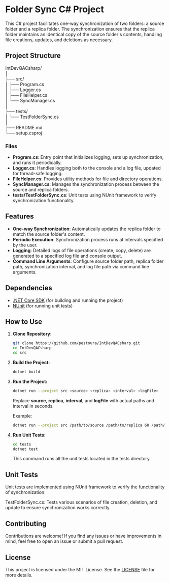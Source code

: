 # Folder Sync C# Project

This C# project facilitates one-way synchronization of two folders: a source folder and a replica folder. The synchronization ensures that the replica folder maintains an identical copy of the source folder's contents, handling file creations, updates, and deletions as necessary.

## Project Structure

IntDevQACsharp/  
│  
├── src/  
│ ├── Program.cs  
│ ├── Logger.cs  
│ ├── FileHelper.cs  
│ └── SyncManager.cs  
│  
├── tests/  
│ └── TestFolderSync.cs  
│  
├── README.md  
└── setup.csproj  

### Files

- **Program.cs**: Entry point that initializes logging, sets up synchronization, and runs it periodically.
- **Logger.cs**: Handles logging both to the console and a log file, updated for thread-safe logging.
- **FileHelper.cs**: Provides utility methods for file and directory operations.
- **SyncManager.cs**: Manages the synchronization process between the source and replica folders.
- **tests/TestFolderSync.cs**: Unit tests using NUnit framework to verify synchronization functionality.

## Features

- **One-way Synchronization**: Automatically updates the replica folder to match the source folder's content.
- **Periodic Execution**: Synchronization process runs at intervals specified by the user.
- **Logging**: Detailed logs of file operations (create, copy, delete) are generated to a specified log file and console output.
- **Command Line Arguments**: Configure source folder path, replica folder path, synchronization interval, and log file path via command line arguments.

## Dependencies

- [.NET Core SDK](https://dotnet.microsoft.com/download) (for building and running the project)
- [NUnit](https://nunit.org/) (for running unit tests)

## How to Use

1. **Clone Repository**:
   ```bash
   git clone https://github.com/pestoura/IntDevQACsharp.git
   cd IntDevQACsharp
   cd src

2. **Build the Project:**
   ```bash
   dotnet build
   
3. **Run the Project:**
   ```bash
   dotnet run --project src <source> <replica> <interval> <logFile>
   ```
   Replace **source**, **replica**, **interval**, and **logFile** with actual paths and interval in seconds.

   Example:
   ```bash
   dotnet run --project src /path/to/source /path/to/replica 60 /path/to/logfile.log

4. **Run Unit Tests:**
   ```bash
   cd tests
   dotnet test
   ```
   This command runs all the unit tests located in the tests directory.

## Unit Tests

Unit tests are implemented using NUnit framework to verify the functionality of synchronization:

TestFolderSync.cs: Tests various scenarios of file creation, deletion, and update to ensure synchronization works correctly.

## Contributing

Contributions are welcome! If you find any issues or have improvements in mind, feel free to open an issue or submit a pull request.

## License

This project is licensed under the MIT License. See the [LICENSE](./LICENSE) file for more details.
   
